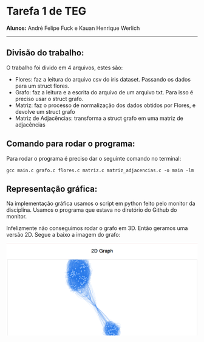 # Tarefa 1 de TEG

**Alunos:** André Felipe Fuck e Kauan Henrique Werlich

---

## Divisão do trabalho:

O trabalho foi divido em 4 arquivos, estes são:

+ Flores: faz a leitura do arquivo csv do iris dataset. Passando os dados para um struct flores.
+ Grafo: faz a leitura e a escrita do arquivo de um arquivo txt. Para isso é preciso usar o struct grafo.
+ Matriz: faz o processo de normalização dos dados obtidos por Flores, e devolve um struct grafo
+ Matriz de Adjacências: transforma a struct grafo em uma matriz de adjacências

## Comando para rodar o programa:

Para rodar o programa é preciso dar o seguinte comando no terminal:

```
gcc main.c grafo.c flores.c matriz.c matriz_adjacencias.c -o main -lm
```

## Representação gráfica:

Na implementação gráfica usamos o script em python feito pelo monitor da disciplina. Usamos o programa que estava no diretório do Github do monitor.

Infelizmente não conseguimos rodar o grafo em 3D. Então geramos uma versão 2D. Segue a baixo a imagem do grafo:

![grafo](assets/imagem_grafo.png)
